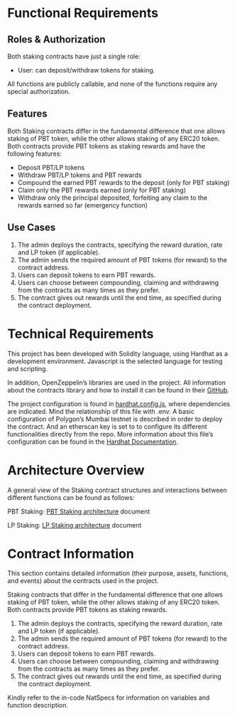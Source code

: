 # Functional Requirements
## Roles & Authorization
Both staking contracts have just a single role:

* User: can deposit/withdraw tokens for staking.

All functions are publicly callable, and none of the functions require any special authorization.

## Features
Both Staking contracts differ in the fundamental difference that one allows staking of PBT token, while the other allows staking of any ERC20 token. 
Both contracts provide PBT tokens as staking rewards and have the following features:

* Deposit PBT/LP tokens
* Withdraw PBT/LP tokens and PBT rewards
* Compound the earned PBT rewards to the deposit (only for PBT staking)
* Claim only the PBT rewards earned (only for PBT staking)
* Withdraw only the principal deposited, forfeiting any claim to the rewards earned so far (emergency function)

## Use Cases
1. The admin deploys the contracts, specifying the reward duration, rate and LP token (if applicable).
2. The admin sends the required amount of PBT tokens (for reward) to the contract address.
2. Users can deposit tokens to earn PBT rewards.
3. Users can choose between compounding, claiming and withdrawing from the contracts as many times as they prefer.
4. The contract gives out rewards until the end time, as specified during the contract deployment.

# Technical Requirements
This project has been developed with Solidity language, using Hardhat as a development environment. Javascript is the selected language for testing and scripting.

In addition, OpenZeppelin’s libraries are used in the project. All information about the contracts library and how to install it can be found in their [GitHub](https://github.com/OpenZeppelin/openzeppelin-contracts).

The project configuration is found in [hardhat.config.js](hardhat.config.js), where dependencies are indicated. Mind the relationship of this file with .env. A basic configuration of Polygon’s Mumbai testnet is described in order to deploy the contract. And an etherscan key is set to to configure its different functionalities directly from the repo. More information about this file’s configuration can be found in the [Hardhat Documentation](https://hardhat.org/hardhat-runner/docs/config).

# Architecture Overview
A general view of the Staking contract structures and interactions between different functions can be found as follows:

PBT Staking: [PBT Staking architecture](docs/PBT_Staking_Architecture.svg) document

LP Staking: [LP Staking architecture](docs/LP_Staking_Architecture.svg) document

# Contract Information

This section contains detailed information (their purpose, assets, functions, and events) about the contracts used in the project.

Staking contracts that differ in the fundamental difference that one allows staking of PBT token, while the other allows staking of any ERC20 token.  Both contracts provide PBT tokens as staking rewards.

1. The admin deploys the contracts, specifying the reward duration, rate and LP token (if applicable).
2. The admin sends the required amount of PBT tokens (for reward) to the contract address.
2. Users can deposit tokens to earn PBT rewards.
3. Users can choose between compounding, claiming and withdrawing from the contracts as many times as they prefer.
4. The contract gives out rewards until the end time, as specified during the contract deployment.

Kindly refer to the in-code NatSpecs for information on variables and function description.